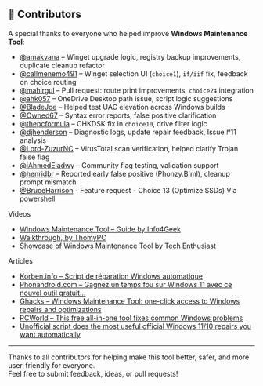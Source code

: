 ## 👥 Contributors

A special thanks to everyone who helped improve **Windows Maintenance Tool**:

- [@amakvana](https://github.com/amakvana) – Winget upgrade logic, registry backup improvements, duplicate cleanup refactor  
- [@callmenemo491](https://github.com/callmenemo491) – Winget selection UI (`choice1`), `if/iif` fix, feedback on choice routing  
- [@mahirgul](https://github.com/mahirgul) – Pull request: route print improvements, `choice24` integration  
- [@ahk057](https://github.com/ahk057) – OneDrive Desktop path issue, script logic suggestions  
- [@BladeJoe](https://github.com/BladeJoe) – Helped test UAC elevation across Windows builds  
- [@Owned67](https://github.com/Owned67) – Syntax error reports, false positive clarification  
- [@thepcformula](https://github.com/thepcformula) – CHKDSK fix in `choice10`, drive filter logic  
- [@djhenderson](https://github.com/djhenderson) – Diagnostic logs, update repair feedback, Issue #11 analysis  
- [@Lord-ZuzurNC](https://github.com/Lord-ZuzurNC) – VirusTotal scan verification, helped clarify Trojan false flag  
- [@iAhmedEladwy](https://github.com/iAhmedEladwy) – Community flag testing, validation support  
- [@henridbr](https://github.com/henridbr) – Reported early false positive (Phonzy.B!ml), cleanup prompt mismatch
- [@BruceHarrison](https://github.com/BruceHarrison) - Feature request - Choice 13 (Optimize SSDs) Via powershell

Videos
- [Windows Maintenance Tool – Guide by Info4Geek](https://www.youtube.com/watch?v=TpZY1nXHTsw)
- [Walkthrough, by ThomyPC](https://www.youtube.com/watch?v=0aUu2agaIto)
- [Showcase of Windows Maintenance Tool by Tech Enthusiast](https://www.youtube.com/watch?v=zfIQvk8BEcM)

Articles
- [Korben.info – Script de réparation Windows automatique](https://korben.info/script-reparation-windows-automatique.html)
- [Phonandroid.com – Gagnez un temps fou sur Windows 11 avec ce nouvel outil gratuit…](https://www.phonandroid.com/gagnez-un-temps-fou-sur-windows-11-avec-ce-nouvel-outil-gratuit-qui-repare-et-optimise-votre-pc.html)
- [Ghacks – Windows Maintenance Tool: one-click access to Windows repairs and optimizations](https://www.ghacks.net/2025/06/11/windows-maintenance-tool-one-click-access-to-windows-repairs-and-optimizations/)
- [PCWorld – This free all-in-one tool fixes common Windows problems](https://www.pcworld.com/article/2809221/this-free-all-in-one-tool-fixes-common-windows-problems.html)
- [Unofficial script does the most useful official Windows 11/10 repairs you want automatically](https://www.neowin.net/news/unofficial-script-does-the-most-useful-official-windows-1110-repairs-you-want-automatically/)

---

Thanks to all contributors for helping make this tool better, safer, and more user-friendly for everyone.  
Feel free to submit feedback, ideas, or pull requests!
